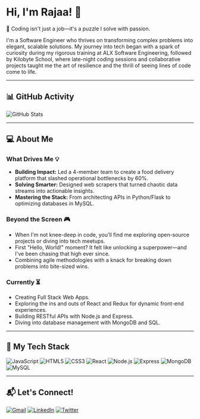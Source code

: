 # Hi, I'm Rajaa! 👋

🚀 Coding isn't just a job—it's a puzzle I solve with passion.

I'm a Software Engineer who thrives on transforming complex problems into elegant, scalable solutions. My journey into tech began with a spark of curiosity during my rigorous training at ALX Software Engineering, followed by Kilobyte School, where late-night coding sessions and collaborative projects taught me the art of resilience and the thrill of seeing lines of code come to life.

---

## 📊 GitHub Activity

![GitHub Stats](https://github-readme-stats.vercel.app/api?username=Tariq&show_icons=true&theme=radical)

---

## 💻 About Me

### What Drives Me 💡
- **Building Impact:** Led a 4-member team to create a food delivery platform that slashed operational bottlenecks by 60%.
- **Solving Smarter:** Designed web scrapers that turned chaotic data streams into actionable insights.
- **Mastering the Stack:** From architecting APIs in Python/Flask to optimizing databases in MySQL.

### Beyond the Screen 🎮
- When I'm not knee-deep in code, you'll find me exploring open-source projects or diving into tech meetups.
- First "Hello, World!" moment? It felt like unlocking a superpower—and I've been chasing that high ever since.
- Combining agile methodologies with a knack for breaking down problems into bite-sized wins.

### Currently ⏳
- Creating Full Stack Web Apps.
- Exploring the ins and outs of React and Redux for dynamic front-end experiences.
- Building RESTful APIs with Node.js and Express.
- Diving into database management with MongoDB and SQL.

---

## 🔧 My Tech Stack

![JavaScript](https://img.shields.io/badge/JavaScript-F7DF1E?style=for-the-badge&logo=javascript&logoColor=black) 
![HTML5](https://img.shields.io/badge/HTML5-E34F26?style=for-the-badge&logo=html5&logoColor=white) 
![CSS3](https://img.shields.io/badge/CSS3-1572B6?style=for-the-badge&logo=css3&logoColor=white)
![React](https://img.shields.io/badge/React-61DAFB?style=for-the-badge&logo=react&logoColor=black) 
![Node.js](https://img.shields.io/badge/Node.js-43853D?style=for-the-badge&logo=node.js&logoColor=white) 
![Express](https://img.shields.io/badge/Express-000000?style=for-the-badge&logo=express&logoColor=white)
![MongoDB](https://img.shields.io/badge/MongoDB-47A248?style=for-the-badge&logo=mongodb&logoColor=white)
![MySQL](https://img.shields.io/badge/MySQL-4479A1?style=for-the-badge&logo=mysql&logoColor=white)

---

## 📬 Let's Connect!

[![Gmail](https://img.shields.io/badge/Gmail-D14836?style=for-the-badge&logo=gmail&logoColor=white)](mailto:your-email@gmail.com) 
[![LinkedIn](https://img.shields.io/badge/LinkedIn-0A66C2?style=for-the-badge&logo=linkedin&logoColor=white)](https://linkedin.com/in/yourprofile) 
[![Twitter](https://img.shields.io/badge/Twitter-1DA1F2?style=for-the-badge&logo=twitter&logoColor=white)](https://twitter.com/yourhandle)

